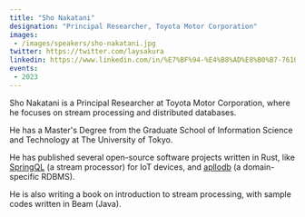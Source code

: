 ```yaml
---
title: "Sho Nakatani"
designation: "Principal Researcher, Toyota Motor Corporation"
images:
 - /images/speakers/sho-nakatani.jpg
twitter: https://twitter.com/laysakura
linkedin: https://www.linkedin.com/in/%E7%BF%94-%E4%B8%AD%E8%B0%B7-761041219/
events:
 - 2023
---
```


Sho Nakatani is a Principal Researcher at Toyota Motor Corporation, where he focuses on stream processing and distributed databases.

He has a Master's Degree from the Graduate School of Information Science and Technology at The University of Tokyo.

He has published several open-source software projects written in Rust, like [SpringQL](https://github.com/SpringQL/SpringQL) (a stream processor) for IoT devices, and [apllodb](https://github.com/apllodb/apllodb) (a domain-specific RDBMS).

He is also writing a book on introduction to stream processing, with sample codes written in Beam (Java).